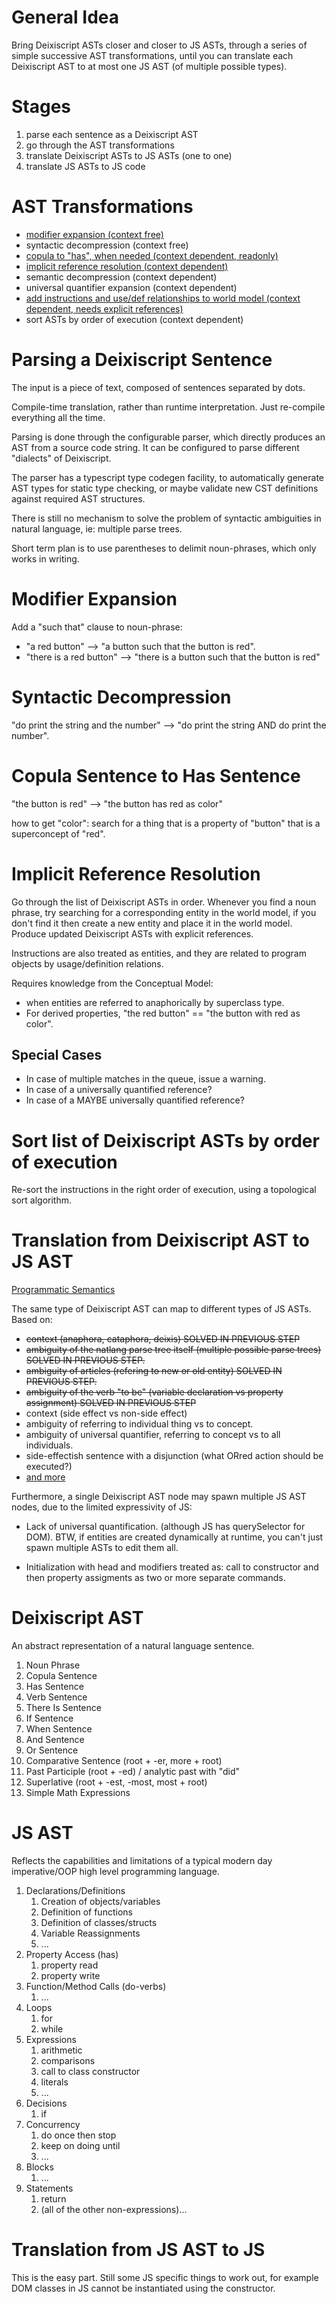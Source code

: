 # General Idea

Bring Deixiscript ASTs closer and closer to JS ASTs, through a series of simple
successive AST transformations, until you can translate each Deixiscript AST to
at most one JS AST (of multiple possible types).

# Stages

1. parse each sentence as a Deixiscript AST
1. go through the AST transformations
1. translate Deixiscript ASTs to JS ASTs (one to one)
1. translate JS ASTs to JS code

# AST Transformations

- [modifier expansion (context free)](./expandModifiers.ts)
- syntactic decompression (context free)
- [copula to "has", when needed (context dependent, readonly)](./copulaToHas.ts)
- [implicit reference resolution (context dependent)](./resImplRefs.ts)
- semantic decompression (context dependent)
- universal quantifier expansion (context dependent)
- [add instructions and use/def relationships to world model (context dependent, needs explicit references)](./useDef.ts)
- sort ASTs by order of execution (context dependent)

# Parsing a Deixiscript Sentence

The input is a piece of text, composed of sentences separated by dots.

Compile-time translation, rather than runtime interpretation. Just re-compile
everything all the time.

Parsing is done through the configurable parser, which directly produces an AST
from a source code string. It can be configured to parse different "dialects" of
Deixiscript.

The parser has a typescript type codegen facility, to automatically generate AST
types for static type checking, or maybe validate new CST definitions against
required AST structures.

There is still no mechanism to solve the problem of syntactic ambiguities in
natural language, ie: multiple parse trees.

Short term plan is to use parentheses to delimit noun-phrases, which only works in writing.

# Modifier Expansion

Add a "such that" clause to noun-phrase:

- "a red button" --> "a button such that the button is red".
- "there is a red button" --> "there is a button such that the button is red"

# Syntactic Decompression

"do print the string and the number" --> "do print the string AND do print the
number".

# Copula Sentence to Has Sentence

"the button is red" --> "the button has red as color"

how to get "color": search for a thing that is a property of "button" that is a
superconcept of "red".

# Implicit Reference Resolution

Go through the list of Deixiscript ASTs in order. Whenever you find a noun
phrase, try searching for a corresponding entity in the world model, if you
don't find it then create a new entity and place it in the world model. Produce
updated Deixiscript ASTs with explicit references.

Instructions are also treated as entities, and they are related to program
objects by usage/definition relations.

Requires knowledge from the Conceptual Model:

- when entities are referred to anaphorically by superclass type.
- For derived properties, "the red button" == "the button with red as color".

## Special Cases

- In case of multiple matches in the queue, issue a warning.
- In case of a universally quantified reference?
- In case of a MAYBE universally quantified reference?

# Sort list of Deixiscript ASTs by order of execution

Re-sort the instructions in the right order of execution, using a topological
sort algorithm.

# Translation from Deixiscript AST to JS AST

[Programmatic Semantics](./semantics.md)

The same type of Deixiscript AST can map to different types of JS ASTs. Based
on:

- ~~context (anaphora, cataphora, deixis) SOLVED IN PREVIOUS STEP~~
- ~~ambiguity of the natlang parse tree itself (multiple possible parse trees) SOLVED IN PREVIOUS STEP.~~
- ~~ambiguity of articles (refering to new or old entity) SOLVED IN PREVIOUS STEP.~~
- ~~ambiguity of the verb "to be" (variable declaration vs property assignment) SOLVED IN PREVIOUS STEP~~
- context (side effect vs non-side effect)
- ambiguity of referring to individual thing vs to concept.
- ambiguity of universal quantifier, referring to concept vs to all individuals.
- side-effectish sentence with a disjunction (what ORred action should be
  executed?)
- [and more](./ambiguities.md)

Furthermore, a single Deixiscript AST node may spawn multiple JS AST nodes, due
to the limited expressivity of JS:

- Lack of universal quantification. (although JS has querySelector for DOM).
  BTW, if entities are created dynamically at runtime, you can't just spawn
  multiple ASTs to edit them all.

- Initialization with head and modifiers treated as: call to constructor and
  then property assigments as two or more separate commands.

# Deixiscript AST

An abstract representation of a natural language sentence.

1. Noun Phrase
1. Copula Sentence
1. Has Sentence
1. Verb Sentence
1. There Is Sentence
1. If Sentence
1. When Sentence
1. And Sentence
1. Or Sentence
1. Comparative Sentence (root + -er, more + root)
1. Past Participle (root + -ed) / analytic past with "did"
1. Superlative (root + -est, -most, most + root)
1. Simple Math Expressions

# JS AST

Reflects the capabilities and limitations of a typical modern day imperative/OOP
high level programming language.

1. Declarations/Definitions
   1. Creation of objects/variables
   1. Definition of functions
   1. Definition of classes/structs
   1. Variable Reassignments
   1. ...
1. Property Access (has)
   1. property read
   1. property write
1. Function/Method Calls (do-verbs)
   1. ...
1. Loops
   1. for
   1. while
1. Expressions
   1. arithmetic
   1. comparisons
   1. call to class constructor
   1. literals
   1. ...
1. Decisions
   1. if
1. Concurrency
   1. do once then stop
   1. keep on doing until
   1. ...
1. Blocks
   1. ...
1. Statements
   1. return
   1. (all of the other non-expressions)...

# Translation from JS AST to JS

This is the easy part. Still some JS specific things to work out, for example
DOM classes in JS cannot be instantiated using the constructor.
